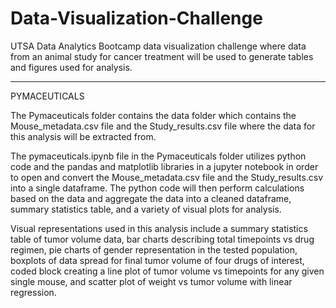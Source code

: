 # Data-Visualization-Challenge
UTSA Data Analytics Bootcamp data visualization challenge where data from an animal study for cancer treatment will be used to generate tables and figures used for analysis.

------------------------------------------------------------------------------------------------------------------
PYMACEUTICALS

The Pymaceuticals folder contains the data folder which contains the Mouse_metadata.csv file and the Study_results.csv file where the data for this analysis will be extracted from.

The pymaceuticals.ipynb file in the Pymaceuticals folder utilizes python code and the pandas and matplotlib libraries in a jupyter notebook in order to open and convert the Mouse_metadata.csv file and the Study_results.csv into a single dataframe. The python code will then perform calculations based on the data and aggregate the data into a cleaned dataframe, summary statistics table, and a variety of visual plots for analysis.

Visual representations used in this analysis include a summary statistics table of tumor volume data, bar charts describing total timepoints vs drug regimen, pie charts of gender representation in the tested population, boxplots of data spread for final tumor volume of four drugs of interest, coded block creating a line plot of tumor volume vs timepoints for any given single mouse, and scatter plot of weight vs tumor volume with linear regression.